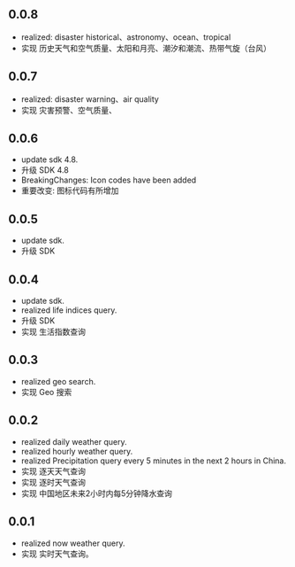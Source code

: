 ## 0.0.8

- realized: disaster historical、astronomy、ocean、tropical
- 实现 历史天气和空气质量、太阳和月亮、潮汐和潮流、热带气旋（台风）

## 0.0.7

- realized: disaster warning、air quality
- 实现 灾害预警、空气质量、

## 0.0.6

- update sdk 4.8.
- 升级 SDK 4.8
- BreakingChanges: Icon codes have been added
- 重要改变: 图标代码有所增加

## 0.0.5

- update sdk.
- 升级 SDK

## 0.0.4

- update sdk.
- realized life indices query.
- 升级 SDK
- 实现 生活指数查询

## 0.0.3

- realized geo search.
- 实现 Geo 搜索

## 0.0.2

- realized daily weather query.
- realized hourly weather query.
- realized Precipitation query every 5 minutes in the next 2 hours in China.
- 实现 逐天天气查询
- 实现 逐时天气查询
- 实现 中国地区未来2小时内每5分钟降水查询

## 0.0.1

- realized now weather query.
- 实现 实时天气查询。
